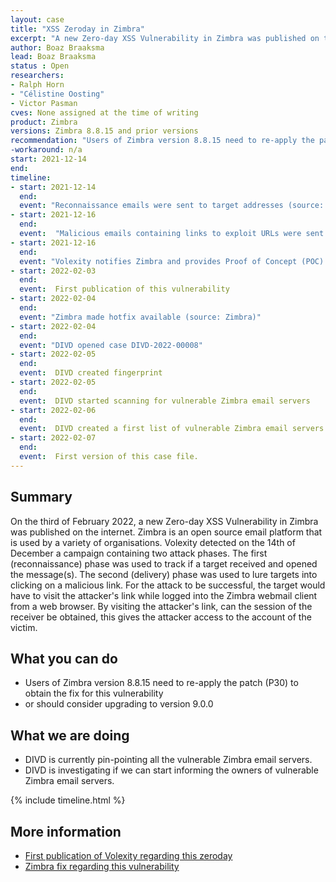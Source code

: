 ```yaml
---
layout: case
title: "XSS Zeroday in Zimbra"
excerpt: "A new Zero-day XSS Vulnerability in Zimbra was published on the internet on the third of February 2022."
author: Boaz Braaksma
lead: Boaz Braaksma
status : Open
researchers:
- Ralph Horn
- "Célistine Oosting"
- Victor Pasman
cves: None assigned at the time of writing
product: Zimbra
versions: Zimbra 8.8.15 and prior versions
recommendation: "Users of Zimbra version 8.8.15 need to re-apply the patch (P30) to obtain the fix for this vulnerability or should consider upgrading to version 9.0.0"
-workaround: n/a
start: 2021-12-14
end:
timeline:
- start: 2021-12-14
  end:
  event: "Reconnaissance emails were sent to target addresses (source: Volexity)"
- start: 2021-12-16
  end:
  event:  "Malicious emails containing links to exploit URLs were sent to confirmed target addresses (soure: Volexity)"
- start: 2021-12-16
  end:
  event: "Volexity notifies Zimbra and provides Proof of Concept (POC) (source: Volexity)"
- start: 2022-02-03
  end:
  event:  First publication of this vulnerability
- start: 2022-02-04
  end:
  event: "Zimbra made hotfix available (source: Zimbra)"
- start: 2022-02-04
  end:
  event: "DIVD opened case DIVD-2022-00008"
- start: 2022-02-05
  end:
  event:  DIVD created fingerprint 
- start: 2022-02-05
  end:
  event:  DIVD started scanning for vulnerable Zimbra email servers
- start: 2022-02-06
  end:
  event:  DIVD created a first list of vulnerable Zimbra email servers.
- start: 2022-02-07
  end:
  event:  First version of this case file.
---
```

## Summary

On the third of February 2022, a new Zero-day XSS Vulnerability in Zimbra was published on the internet. Zimbra is an open source email platform that is used by a variety of organisations. Volexity detected on the 14th of December a campaign containing two attack phases. The first (reconnaissance) phase was used to track if a target received and opened the message(s). The second (delivery) phase was used to lure targets into clicking on a malicious link. For the attack to be successful, the target would have to visit the attacker's link while logged into the Zimbra webmail client from a web browser. By visiting the attacker's link, can the session of the receiver be obtained, this gives the attacker access to the account of the victim.

## What you can do
* Users of Zimbra version 8.8.15 need to re-apply the patch (P30) to obtain the fix for this vulnerability 
* or should consider upgrading to version 9.0.0

## What we are doing

* DIVD is currently pin-pointing all the vulnerable Zimbra email servers.
* DIVD is investigating if we can start informing the owners of vulnerable Zimbra email servers.

{% include timeline.html %}

## More information
* [First publication of Volexity regarding this zeroday](https://www.volexity.com/blog/2022/02/03/operation-emailthief-active-exploitation-of-zero-day-xss-vulnerability-in-zimbra/)
* [Zimbra fix regarding this vulnerability](https://wiki.zimbra.com/wiki/Zimbra_Releases/8.8.15/P30)

